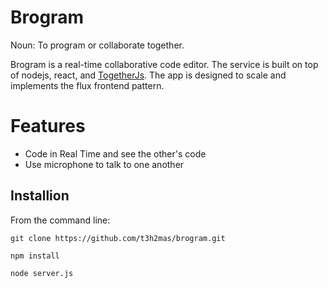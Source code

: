 # Brogram
Noun: To program or collaborate together.

Brogram is a real-time collaborative code editor. The service is built on top of nodejs, react, and [TogetherJs](https://togetherjs.com/). The app is designed to scale and implements the flux frontend pattern. 

# Features
* Code in Real Time and see the other's code
* Use microphone to talk to one another

## Installion 
From the command line:

`git clone https://github.com/t3h2mas/brogram.git`

`npm install`

`node server.js`

